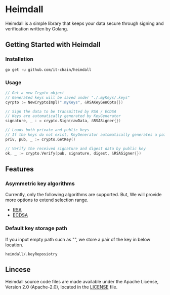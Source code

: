 # Heimdall

Heimdall is a simple library that keeps your data secure through signing and verification written by Golang.

## Getting Started with Heimdall

### Installation

```
go get -u github.com/it-chain/heimdall
```

### Usage

```Go
// Get a new Crypto object
// Generated keys will be saved under "./.myKeys/.keys"
cyrpto := NewCryptoImpl(".myKeys", &RSAKeyGenOpts{})

// Sign the data to be transmitted by RSA / ECDSA
// Keys are automatically generated by KeyGenerator
signature, _ : = crypto.Sign(rawData, &RSASigner{})

// Loads both private and public keys
// If the keys do not exist, KeyGenerator automatically generates a pair of keys
priv, pub, _ := crypto.GetKey()

// Verify the received signature and digest data by public key
ok, _ := crypto.Verify(pub, signature, digest, &RSASigner{})
```

## Features 

### Asymmetric key algorithms
Currently, only the following algorithms are supported. But, We will provide more options to extend selection range.
- [RSA](https://en.wikipedia.org/wiki/RSA)
- [ECDSA](https://en.wikipedia.org/wiki/ECDSA)

### Default key storage path
If you input empty path such as "", we store a pair of the key in below location.

```
heimdall/.keyReposiotry
```

## Lincese

Heimdall source code files are made available under the Apache License, Version 2.0 (Apache-2.0), located in the [LICENSE](LICENSE) file.

